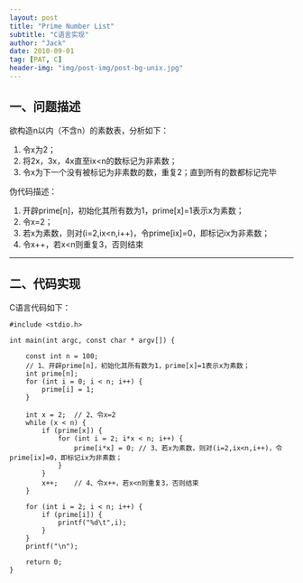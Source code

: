 ```yaml
---
layout: post
title: "Prime Number List"
subtitle: "C语言实现"
author: "Jack"
date: 2010-09-01
tag: [PAT, C]
header-img: "img/post-img/post-bg-unix.jpg"
---
```


## 一、问题描述
欲构造n以内（不含n）的素数表，分析如下：

1. 令x为2；
2. 将2x，3x，4x直至ix<n的数标记为非素数；
3. 令x为下一个没有被标记为非素数的数，重复2；直到所有的数都标记完毕

伪代码描述：

1. 开辟prime[n]，初始化其所有数为1，prime[x]=1表示x为素数；
2. 令x=2；
3. 若x为素数，则对(i=2,ix<n,i++)，令prime[ix]=0，即标记ix为非素数；
4. 令x++，若x<n则重复3，否则结束

---

## 二、代码实现
C语言代码如下：

```
#include <stdio.h>  
  
int main(int argc, const char * argv[]) {  
  
    const int n = 100;  
    // 1、开辟prime[n]，初始化其所有数为1，prime[x]=1表示x为素数；  
    int prime[n];  
    for (int i = 0; i < n; i++) {  
        prime[i] = 1;  
    }  
      
    int x = 2;  // 2、令x=2  
    while (x < n) {  
        if (prime[x]) {  
            for (int i = 2; i*x < n; i++) {  
                prime[i*x] = 0; // 3、若x为素数，则对(i=2,ix<n,i++)，令prime[ix]=0，即标记ix为非素数；  
            }  
        }  
        x++;    // 4、令x++，若x<n则重复3，否则结束  
    }  
  
    for (int i = 2; i < n; i++) {  
        if (prime[i]) {  
            printf("%d\t",i);  
        }  
    }  
    printf("\n");  
      
    return 0;  
}  

```